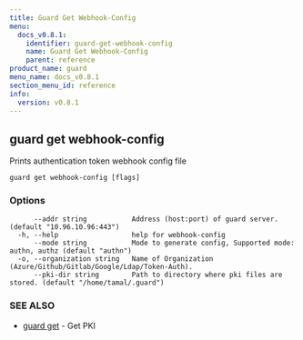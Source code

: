 ```yaml
---
title: Guard Get Webhook-Config
menu:
  docs_v0.8.1:
    identifier: guard-get-webhook-config
    name: Guard Get Webhook-Config
    parent: reference
product_name: guard
menu_name: docs_v0.8.1
section_menu_id: reference
info:
  version: v0.8.1
---
```


## guard get webhook-config

Prints authentication token webhook config file

```
guard get webhook-config [flags]
```

### Options

```
      --addr string           Address (host:port) of guard server. (default "10.96.10.96:443")
  -h, --help                  help for webhook-config
      --mode string           Mode to generate config, Supported mode: authn, authz (default "authn")
  -o, --organization string   Name of Organization (Azure/Github/Gitlab/Google/Ldap/Token-Auth).
      --pki-dir string        Path to directory where pki files are stored. (default "/home/tamal/.guard")
```

### SEE ALSO

* [guard get](/docs/v0.8.1/reference/guard_get)	 - Get PKI


